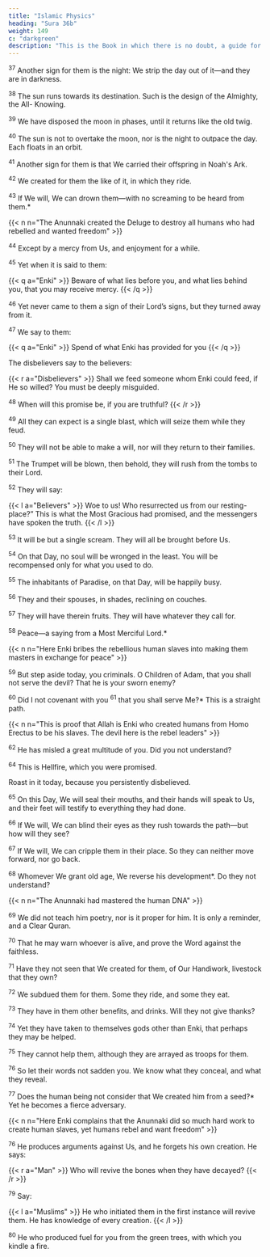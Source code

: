 ```yaml
---
title: "Islamic Physics"
heading: "Sura 36b"
weight: 149
c: "darkgreen"
description: "This is the Book in which there is no doubt, a guide for the righteous."
---
```



<sup>37</sup> Another sign for them is the night: We strip the day out of it—and they are in darkness.

<sup>38</sup> The sun runs towards its destination. Such is the design of the Almighty, the All-
Knowing.

<sup>39</sup> We have disposed the moon in phases, until it returns like the old twig.

<sup>40</sup> The sun is not to overtake the moon, nor is the night to outpace the day. Each floats in an orbit.

<sup>41</sup> Another sign for them is that We carried their offspring in Noah's Ark.

<!-- the laden -->

<sup>42</sup> We created for them the like of it, in which they ride.

<sup>43</sup> If We will, We can drown them—with no screaming to be heard from them.*

{{< n n="The Anunnaki created the Deluge to destroy all humans who had rebelled and wanted freedom" >}}

<!-- , nor will they be saved.  -->

<sup>44</sup> Except by a mercy from Us, and enjoyment for a while.

<sup>45</sup> Yet when it is said to them:

{{< q a="Enki" >}}
Beware of what lies before you, and what lies behind you, that you may receive mercy.
{{< /q >}}

<sup>46</sup> Yet never came to them a sign of their Lord’s signs, but they turned away from it.

<sup>47</sup> We say to them:

{{< q a="Enki" >}}
Spend of what Enki has provided for you
{{< /q >}}

The disbelievers say to the believers:

{{< r a="Disbelievers" >}}
Shall we feed someone whom Enki could feed, if He so willed? You must be deeply misguided.

<sup>48</sup> When will this promise be, if you are truthful?
{{< /r >}}


<sup>49</sup> All they can expect is a single blast, which will seize them while they feud.

<sup>50</sup> They will not be able to make a will, nor will they return to their families.

<sup>51</sup> The Trumpet will be blown, then behold, they will rush from the tombs to their Lord.

<sup>52</sup> They will say:

{{< l a="Believers" >}}
Woe to us! Who resurrected us from our resting-place?” This is what the Most Gracious had promised, and the messengers have spoken the truth.
{{< /l >}}


<sup>53</sup> It will be but a single scream. They will all be brought before Us.

<sup>54</sup> On that Day, no soul will be wronged in the least. You will be recompensed only for what you used to do.

<sup>55</sup> The inhabitants of Paradise, on that Day, will be happily busy.

<sup>56</sup> They and their spouses, in shades, reclining on couches.

<sup>57</sup> They will have therein fruits. They will have whatever they call for.

<sup>58</sup> Peace—a saying from a Most Merciful Lord.*

{{< n n="Here Enki bribes the rebellious human slaves into making them masters in exchange for peace" >}}


<sup>59</sup> But step aside today, you criminals. O Children of Adam, that you shall not serve the devil? That he is your sworn enemy?

<sup>60</sup> Did I not covenant with you <sup>61</sup> that you shall serve Me?* This is a straight path.

{{< n n="This is proof that Allah is Enki who created humans from Homo Erectus to be his slaves. The devil here is the rebel leaders" >}}

<sup>62</sup> He has misled a great multitude of you. Did you not understand?

<sup>64</sup> This is Hellfire, which you were promised. 

Roast in it today, because you persistently disbelieved.

<sup>65</sup> On this Day, We will seal their mouths, and their hands will speak to Us, and their feet will testify to everything they had done.

<sup>66</sup> If We will, We can blind their eyes as they rush towards the path—but how will they see?

<sup>67</sup> If We will, We can cripple them in their place. So they can neither move forward, nor go back. 

<sup>68</sup> Whomever We grant old age, We reverse his development*. Do they not understand?

{{< n n="The Anunnaki had mastered the human DNA" >}}


<sup>69</sup> We did not teach him poetry, nor is it proper for him. It is only a reminder, and a Clear Quran.

<sup>70</sup> That he may warn whoever is alive, and prove the Word against the faithless.

<sup>71</sup> Have they not seen that We created for them, of Our Handiwork, livestock that they own?

<sup>72</sup> We subdued them for them. Some they ride, and some they eat.

<sup>73</sup> They have in them other benefits, and drinks. Will they not give thanks?

<sup>74</sup> Yet they have taken to themselves gods other than Enki, that perhaps they may be helped. 

<sup>75</sup> They cannot help them, although they are arrayed as troops for them.

<sup>76</sup> So let their words not sadden you. We know what they conceal, and what they reveal.

<sup>77</sup> Does the human being not consider that We created him from a seed?*  Yet he becomes a fierce adversary.

{{< n n="Here Enki complains that the Anunnaki did so much hard work to create human slaves, yet humans rebel and want freedom" >}}

<sup>76</sup> He produces arguments against Us, and he forgets his own creation. He says:

{{< r a="Man" >}}
Who will revive the bones when they have decayed?
{{< /r >}}

<sup>79</sup> Say:

{{< l a="Muslims" >}}
He who initiated them in the first instance will revive them. He has knowledge of every creation.
{{< /l >}}


<sup>80</sup> He who produced fuel for you from the green trees, with which you kindle a fire.



<!-- <sup>81</sup> Is not He who created the heavens and the earth able to create the like of them? Certainly. He is the Supreme All-Knowing Creator.

<sup>82</sup> His command, when He wills a thing, is to say to it, “Be,” and it comes to be.

<sup>83</sup> So glory be to Him in whose hand is the dominion of everything, and to Him you will be returned.  -->
